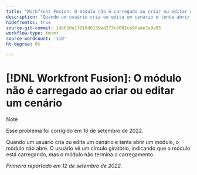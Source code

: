 ```yaml
---
title: "Workfront Fusion: O módulo não é carregado ao criar ou editar um cenário"
description: "Quando um usuário cria ou edita um cenário e tenta abrir um módulo, o módulo não abre. O usuário vê um círculo giratório, indicando que o módulo está carregando, mas o módulo não termina o carregamento."
hidefromtoc: true
source-git-commit: 1db610e1f210d6139ed273c6002ca9fade7a9a95
workflow-type: tm+mt
source-wordcount: '110'
ht-degree: 0%

---
```



# [!DNL Workfront Fusion]: O módulo não é carregado ao criar ou editar um cenário

>[!NOTE]
>
>Esse problema foi corrigido em 16 de setembro de 2022.

Quando um usuário cria ou edita um cenário e tenta abrir um módulo, o módulo não abre. O usuário vê um círculo giratório, indicando que o módulo está carregando, mas o módulo não termina o carregamento.

_Primeiro reportado em 12 de setembro de 2022._

